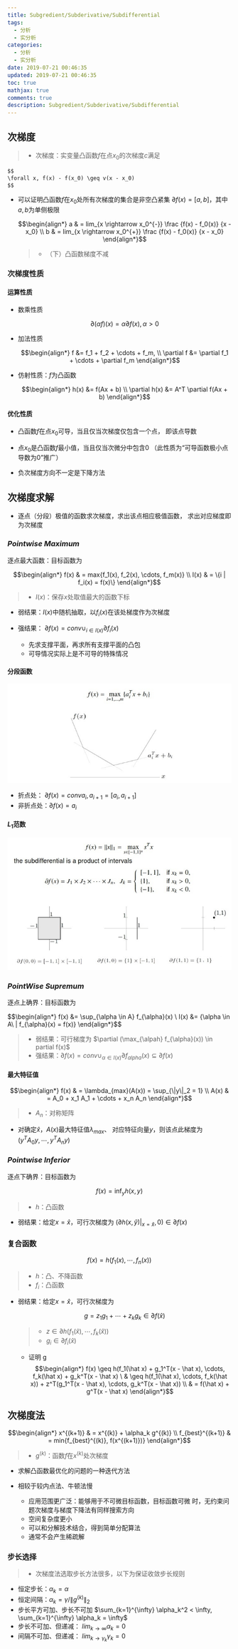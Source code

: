 ```yaml
---
title: Subgredient/Subderivative/Subdifferential
tags:
  - 分析
  - 实分析
categories:
  - 分析
  - 实分析
date: 2019-07-21 00:46:35
updated: 2019-07-21 00:46:35
toc: true
mathjax: true
comments: true
description: Subgredient/Subderivative/Subdifferential
---
```


##	次梯度

> - 次梯度：实变量凸函数$f$在点$x_0$的次梯度$c$满足

	$$
	\forall x, f(x) - f(x_0) \geq v(x - x_0)
	$$

-	可以证明凸函数$f$在$x_0$处所有次梯度的集合是非空凸紧集
	$\partial f(x) = [a, b]$，其中$a, b$为单侧极限

	$$\begin{align*}
	a & = lim_{x \rightarrow x_0^{-}} \frac {f(x) - f_0(x)} {x - x_0} \\
	b & = lim_{x \rightarrow x_0^{+}} \frac {f(x) - f_0(x)} {x - x_0}
	\end{align*}$$

	> - （下）凸函数梯度不减

###	次梯度性质

####	运算性质

-	数乘性质

	$$
	\partial(\alpha f)(x) = \alpha \partial f(x), \alpha > 0
	$$

-	加法性质

	$$\begin{align*}
	f &= f_1 + f_2 + \cdots + f_m, \\
	\partial f &= \partial f_1 + \cdots + \partial f_m
	\end{align*}$$

-	仿射性质：$f$为凸函数

	$$\begin{align*}
	h(x) &=  f(Ax + b) \\
	\partial h(x) &= A^T \partial f(Ax + b)
	\end{align*}$$

####	优化性质

-	凸函数$f$在点$x_0$可导，当且仅当次梯度仅包含一个点，
	即该点导数

-	点$x_0$是凸函数$f$最小值，当且仅当次微分中包含0
	（此性质为“可导函数极小点导数为0”推广）

-	负次梯度方向不一定是下降方法

##	次梯度求解

-	逐点（分段）极值的函数求次梯度，求出该点相应极值函数，
	求出对应梯度即为次梯度

###	*Pointwise Maximum*

逐点最大函数：目标函数为

$$\begin{align*}
f(x) & = max{f_1(x), f_2(x), \cdots, f_m(x)} \\
I(x) & = \{i | f_i(x) = f(x)\}
\end{align*}$$

> - $I(x)$：保存$x$处取值最大的函数下标

-	弱结果：$I(x)$中随机抽取，以$f_i(x)$在该处梯度作为次梯度

-	强结果：
	$\partial f(x) = conv \cup_{i \in I(x)} \partial f_i(x)$
	-	先求支撑平面，再求所有支撑平面的凸包
	-	可导情况实际上是不可导的特殊情况

####	分段函数

![subgredient_piecewise_function](imgs/subgredient_piecewise_function.png)

-	折点处：
	$\partial f(x) = conv{a_i, a_{i+1}} = [a_i, a_{i+1}]$
-	非折点处：$\partial f(x) = {a_i}$

####	$L_1$范数

![subgredient_l1norm](imgs/subgredient_l1norm.png)

###	*PointWise Supremum*

逐点上确界：目标函数为

$$\begin{align*}
f(x) &= \sup_{\alpha \in A} f_{\alpha}(x) \\
I(x) &= \{\alpha \in A\ | f_{\alpha}(x) = f(x)}
\end{align*}$$

> - 弱结果：可行梯度为
	$\partial (\max_{\alpah} f_{\alpha}(x)) \in partial f(x)$
> - 强结果：$\partial f(x) = conv \cup_{\alpha \in I(x)} \partial f_{alpha}(x) \subseteq \partial f(x)$

####	最大特征值

$$\begin{align*}
f(x) & = \lambda_{max}(A(x)) = \sup_{\|y\|_2 = 1} \\
A(x) & = A_0 + x_1 A_1 + \cdots + x_n A_n
\end{align*}$$

> - $A_n$：对称矩阵

-	对确定$\hat {x}$，$A(x)$最大特征值$\lambda_{max}$、
	对应特征向量$y$，则该点此梯度为
	$(y^T A_0 y, \cdots, y^T A_n y)$

###	*Pointwise Inferior*

逐点下确界：目标函数为

$$
f(x) = \inf_y h(x, y)
$$

> - $h$：凸函数

-	弱结果：给定$x = \hat x$，可行次梯度为
	$(\partial h(x, \hat y)|_{x=\hat x}, 0) \in \partial f(x)$

###	复合函数

$$
f(x) = h(f_1(x), \cdots, f_n(x))
$$

> - $h$：凸、不降函数
> - $f_i$：凸函数

-	弱结果：给定$x = \hat x$，可行次梯度为

	$$
	g = z_1 g_1 + \cdots + z_k g_k \in \partial f(\hat x)
	$$

	> - $z \in \partial h(f_1(\hat x), \cdots, f_k(\hat x))$
	> - $g_i \in \partial f_i(\hat x)$

	-	证明
g	$$\begin{align*}
		f(x) \geq h(f_1(\hat x) + g_1^T(x - \hat x), \cdots,
			f_k(\hat x) + g_k^T(x - \hat x) \
		& \geq h(f_1(\hat x), \cdots, f_k(\hat x)) +
			z^T(g_1^T(x - \hat x), \cdots, g_k^T(x - \hat x)) \\
		& = f(\hat x) + g^T(x - \hat x)
		\end{align*}$$

##	次梯度法

$$\begin{align*}
x^{(k+1)} & = x^{(k)} + \alpha_k g^{(k)} \\
f_{best}^{(k+1)} & = min{f_{best}^{(k)}, f(x^{(k+1)})}
\end{align*}$$

> - $g^{(k)}$：函数$f$在$x^{(k)}$处次梯度

-	求解凸函数最优化的问题的一种迭代方法

-	相较于较内点法、牛顿法慢
	-	应用范围更广泛：能够用于不可微目标函数，目标函数可微
		时，无约束问题次梯度与梯度下降法有同样搜索方向
	-	空间复杂度更小
	-	可以和分解技术结合，得到简单分配算法
	-	通常不会产生稀疏解

###	步长选择

> - 次梯度法选取步长方法很多，以下为保证收敛步长规则

-	恒定步长：$\alpha_k = \alpha$
-	恒定间隔：$\alpha_k = \gamma / \|g^{(k)}\|_2$
-	步长平方可加、步长不可加
	$\sum_{k=1}^{\infty} \alpha_k^2 < \infty, \sum_{k=1}^{\infty} \alpha_k = \infty$
-	步长不可加、但递减：
	$lim_{k \rightarrow \infty} \alpha_k = 0$
-	间隔不可加、但递减：
	$lim_{k \rightarrow \gamma_k} \gamma_k = 0$





